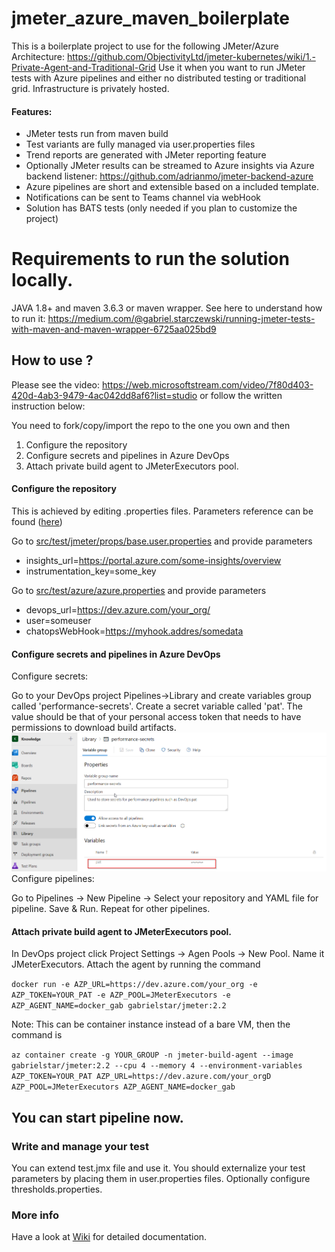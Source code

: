 # jmeter_azure_maven_boilerplate

This is a boilerplate project to use for the following JMeter/Azure Architecture: https://github.com/ObjectivityLtd/jmeter-kubernetes/wiki/1.-Private-Agent-and-Traditional-Grid
Use it when you want to run JMeter tests with Azure pipelines and either no distributed testing or traditional grid. Infrastructure is privately hosted.

#### Features:
+ JMeter tests run from maven build
+ Test variants are fully managed via user.properties files
+ Trend reports are generated with JMeter reporting feature
+ Optionally JMeter results can be streamed to Azure insights via Azure backend listener: https://github.com/adrianmo/jmeter-backend-azure
+ Azure pipelines are short and extensible based on a included template.
+ Notifications can be sent to Teams channel via webHook
+ Solution has BATS tests (only needed if you plan to customize the project) 


# Requirements to run the solution locally.

JAVA 1.8+ and maven 3.6.3 or maven wrapper.
See here to understand how to run it: https://medium.com/@gabriel.starczewski/running-jmeter-tests-with-maven-and-maven-wrapper-6725aa025bd9

## How to use ?

Please see the video: https://web.microsoftstream.com/video/7f80d403-420d-4ab3-9479-4ac042dd8af6?list=studio
or follow the written instruction below:

You need to fork/copy/import the repo to the one you own and then 

1) Configure the repository 
2) Configure secrets and pipelines in Azure DevOps
3) Attach private build agent to JMeterExecutors pool.


#### Configure the repository

This is achieved by editing .properties files.
Parameters reference can be found ([here](https://github.com/ObjectivityLtd/jmeter_azure_maven_boilerplate/wiki))

Go to  [src/test/jmeter/props/base.user.properties](https://github.com/ObjectivityLtd/jmeter_azure_maven_boilerplate/blob/master/src/test/jmeter/props/base.user.properties)  and provide parameters 

 +  insights_url=https://portal.azure.com/some-insights/overview
 +  instrumentation_key=some_key

Go to  [src/test/azure/azure.properties](https://github.com/ObjectivityLtd/jmeter_azure_maven_boilerplate/blob/master/src/test/azure/azure.properties)  and provide parameters 

+ devops_url=https://dev.azure.com/your_org/
+ user=someuser
+ chatopsWebHook=https://myhook.addres/somedata

#### Configure secrets and pipelines in Azure DevOps

Configure secrets:

Go to your DevOps project Pipelines->Library and create variables group called 'performance-secrets'.
Create a secret variable called 'pat'. The value should be that of your personal access token that needs to have permissions to download build artifacts.
![](https://github.com/ObjectivityLtd/jmeter_azure_maven_boilerplate/blob/master/img/pat.png)
Configure pipelines:

Go to Pipelines -> New Pipeline -> Select your repository and YAML file for pipeline. Save & Run. Repeat for other pipelines.

#### Attach private build agent to JMeterExecutors pool.

In DevOps project click Project Settings -> Agen Pools -> New Pool. Name it JMeterExecutors. Attach the agent by running the command

`docker run -e AZP_URL=https://dev.azure.com/your_org -e AZP_TOKEN=YOUR_PAT -e AZP_POOL=JMeterExecutors -e AZP_AGENT_NAME=docker_gab gabrielstar/jmeter:2.2`

Note: This can be container instance instead of a bare VM, then the command is

`az container create -g YOUR_GROUP -n jmeter-build-agent --image gabrielstar/jmeter:2.2 --cpu 4 --memory 4 --environment-variables  AZP_TOKEN=YOUR_PAT AZP_URL=https://dev.azure.com/your_orgD AZP_POOL=JMeterExecutors AZP_AGENT_NAME=docker_gab
`

You can start pipeline now.
---

### Write and manage your test

You can extend test.jmx file and use it.
You should externalize your test parameters by placing them in user.properties files.
Optionally configure thresholds.properties.

### More info

Have a look at [Wiki](https://github.com/ObjectivityLtd/jmeter_azure_maven_boilerplate/wiki) for detailed documentation.
